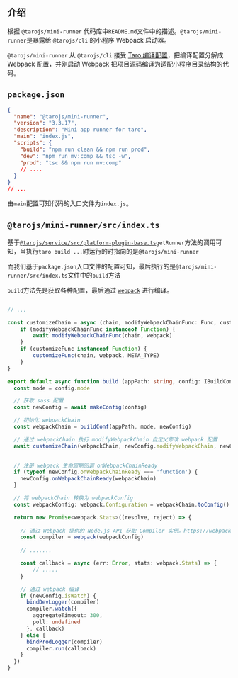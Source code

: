 ## 介绍

根据 `@tarojs/mini-runner` 代码库中`README.md`文件中的描述。`@tarojs/mini-runner`是暴露给 `@tarojs/cli` 的小程序 Webpack 启动器。

`@tarojs/mini-runner` 从 `@tarojs/cli` 接受 [Taro 编译配置](https://taro-docs.jd.com/taro/docs/config.html)，把编译配置分解成 Webpack 配置，并刚启动 Webpack 把项目源码编译为适配小程序目录结构的代码。

## `package.json`

```json
{
  "name": "@tarojs/mini-runner",
  "version": "3.3.17",
  "description": "Mini app runner for taro",
  "main": "index.js",
  "scripts": {
    "build": "npm run clean && npm run prod",
    "dev": "npm run mv:comp && tsc -w",
    "prod": "tsc && npm run mv:comp"
    // ....
  }
}
// ...
```
由`main`配置可知代码的入口文件为`index.js`。

## `@tarojs/mini-runner/src/index.ts`

基于[`@tarojs/service/src/platform-plugin-base.ts`](taro-service源码解析.md)`getRunner`方法的调用可知，当执行`taro build ...`时运行的时指向的是`@tarojs/mini-runner`

而我们基于`package.json`入口文件的配置可知，最后执行的是`@tarojs/mini-runner/src/index.ts`文件中的`build`方法

`build`方法先是获取各种配置，最后通过 [`webpack`](https://webpack.docschina.org/api/node/) 进行编译。

```typescript

// ...

const customizeChain = async (chain, modifyWebpackChainFunc: Func, customizeFunc?: Func) => {
    if (modifyWebpackChainFunc instanceof Function) {
        await modifyWebpackChainFunc(chain, webpack)
    }
    if (customizeFunc instanceof Function) {
        customizeFunc(chain, webpack, META_TYPE)
    }
}

export default async function build (appPath: string, config: IBuildConfig): Promise<webpack.Stats> {
  const mode = config.mode

  // 获取 sass 配置
  const newConfig = await makeConfig(config)

  // 初始化 webpackChain
  const webpackChain = buildConf(appPath, mode, newConfig)

  // 通过 webpackChain 执行 modifyWebpackChain 自定义修改 webpack 配置 
  await customizeChain(webpackChain, newConfig.modifyWebpackChain, newConfig.webpackChain)

    
  // 注册 webpack 生命周期回调 onWebpackChainReady
  if (typeof newConfig.onWebpackChainReady === 'function') {
    newConfig.onWebpackChainReady(webpackChain)
  }

  // 将 webpackChain 转换为 webpackConfig
  const webpackConfig: webpack.Configuration = webpackChain.toConfig()

  return new Promise<webpack.Stats>((resolve, reject) => {
      
    // 通过 Webpack 提供的 Node.js API 获取 Compiler 实例。https://webpack.docschina.org/api/node/
    const compiler = webpack(webpackConfig)
    
    // .......

    const callback = async (err: Error, stats: webpack.Stats) => {
        // .....
    }

    // 通过 webpack 编译
    if (newConfig.isWatch) {
      bindDevLogger(compiler)
      compiler.watch({
        aggregateTimeout: 300,
        poll: undefined
      }, callback)
    } else {
      bindProdLogger(compiler)
      compiler.run(callback)
    }
  })
}

```
